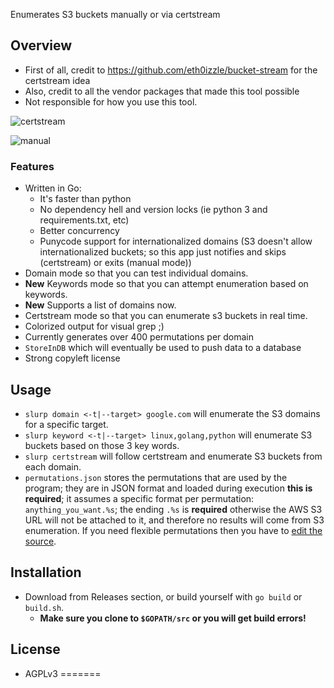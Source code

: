 Enumerates S3 buckets manually or via certstream

## Overview
- First of all, credit to https://github.com/eth0izzle/bucket-stream for the certstream idea
- Also, credit to all the vendor packages that made this tool possible
- Not responsible for how you use this tool.

![certstream](https://i.imgur.com/6JUDNI5.png)

![manual](https://i.imgur.com/d28yX1Y.png)

### Features
- Written in Go:
    - It's faster than python
    - No dependency hell and version locks (ie python 3 and requirements.txt, etc)
    - Better concurrency
    - Punycode support for internationalized domains (S3 doesn't allow internationalized buckets; so this app just notifies and skips (certstream) or exits (manual mode))
- Domain mode so that you can test individual domains.
- **New** Keywords mode so that you can attempt enumeration based on keywords.
- **New** Supports a list of domains now.
- Certstream mode so that you can enumerate s3 buckets in real time.
- Colorized output for visual grep ;)
- Currently generates over 400 permutations per domain
- `StoreInDB` which will eventually be used to push data to a database
- Strong copyleft license

## Usage
- `slurp domain <-t|--target> google.com` will enumerate the S3 domains for a specific target.
- `slurp keyword <-t|--target> linux,golang,python` will enumerate S3 buckets based on those 3 key words.
- `slurp certstream` will follow certstream and enumerate S3 buckets from each domain.
- `permutations.json` stores the permutations that are used by the program; they are in JSON format and loaded during execution **this is required**; it assumes a specific format per permutation: `anything_you_want.%s`; the ending `.%s` is **required** otherwise the AWS S3 URL will not be attached to it, and therefore no results will come from S3 enumeration. If you need flexible permutations then you have to [edit the source](https://github.com/bbb31/slurp/blob/master/main.go#L361).

## Installation
- Download from Releases section, or build yourself with `go build` or `build.sh`.
    - **Make sure you clone to `$GOPATH/src` or you will get build errors!**

## License
- AGPLv3
=======

